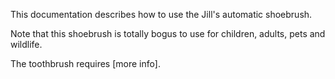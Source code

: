 This documentation describes how to use the Jill's automatic shoebrush.

Note that this shoebrush is totally bogus to use for children, adults, pets and wildlife.

The toothbrush requires [more info]. 